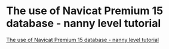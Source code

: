 # The use of Navicat Premium 15 database - nanny level tutorial
[The use of Navicat Premium 15 database - nanny level tutorial](https://aiwithcloud.com/2022/09/15/the_use_of_navicat_premium_15_database___nanny_level_tutorial/)